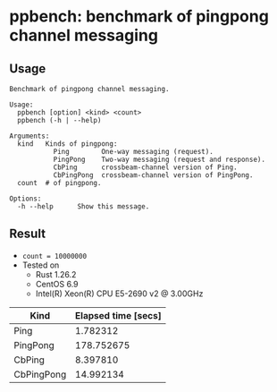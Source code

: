 # ppbench: benchmark of pingpong channel messaging

## Usage

```
Benchmark of pingpong channel messaging.

Usage:
  ppbench [option] <kind> <count>
  ppbench (-h | --help)

Arguments:
  kind   Kinds of pingpong:
           Ping        One-way messaging (request).
           PingPong    Two-way messaging (request and response).
           CbPing      crossbeam-channel version of Ping.
           CbPingPong  crossbeam-channel version of PingPong.
  count  # of pingpong.

Options:
  -h --help      Show this message.
```

## Result

- `count = 10000000`
- Tested on
  - Rust 1.26.2
  - CentOS 6.9
  - Intel(R) Xeon(R) CPU E5-2690 v2 @ 3.00GHz

| Kind       | Elapsed time [secs] |
| ---------- | ------------------- |
| Ping       | 1.782312            |
| PingPong   | 178.752675          |
| CbPing     | 8.397810            |
| CbPingPong | 14.992134           |
